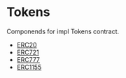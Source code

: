 # Tokens

Componends for impl Tokens contract.

- [ERC20](./tokens/erc20.md)
- [ERC721](./tokens/erc721.md)
- [ERC777](./tokens/erc777.md)
- [ERC1155](./tokens/erc1155.md)